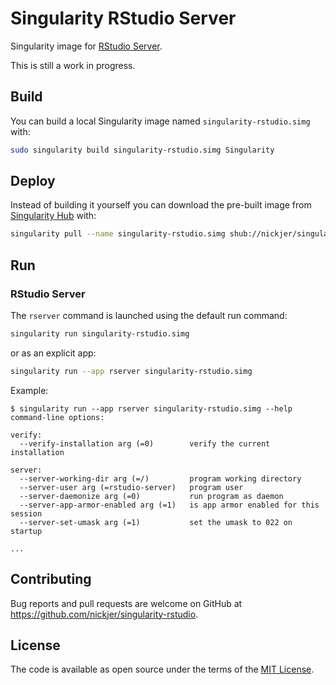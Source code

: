 # Singularity RStudio Server

Singularity image for [RStudio Server].

[RStudio Server]: https://www.rstudio.com/products/rstudio/

This is still a work in progress.

## Build

You can build a local Singularity image named `singularity-rstudio.simg` with:

```sh
sudo singularity build singularity-rstudio.simg Singularity
```

## Deploy

Instead of building it yourself you can download the pre-built image from
[Singularity Hub](https://www.singularity-hub.org) with:

```sh
singularity pull --name singularity-rstudio.simg shub://nickjer/singularity-rstudio
```

## Run

### RStudio Server

The `rserver` command is launched using the default run command:

```sh
singularity run singularity-rstudio.simg
```

or as an explicit app:

```sh
singularity run --app rserver singularity-rstudio.simg
```

Example:

```console
$ singularity run --app rserver singularity-rstudio.simg --help
command-line options:

verify:
  --verify-installation arg (=0)        verify the current installation

server:
  --server-working-dir arg (=/)         program working directory
  --server-user arg (=rstudio-server)   program user
  --server-daemonize arg (=0)           run program as daemon
  --server-app-armor-enabled arg (=1)   is app armor enabled for this session
  --server-set-umask arg (=1)           set the umask to 022 on startup

...
```

## Contributing

Bug reports and pull requests are welcome on GitHub at
https://github.com/nickjer/singularity-rstudio.

## License

The code is available as open source under the terms of the [MIT License].

[MIT License]: http://opensource.org/licenses/MIT
